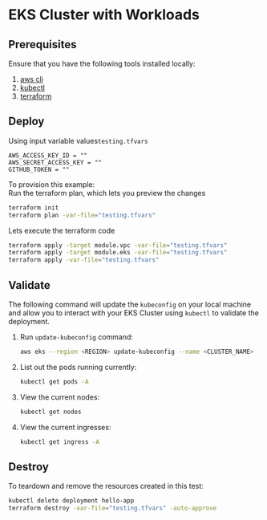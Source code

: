 # EKS Cluster with Workloads

## Prerequisites

Ensure that you have the following tools installed locally:

1. [aws cli](https://docs.aws.amazon.com/cli/latest/userguide/install-cliv2.html)
2. [kubectl](https://Kubernetes.io/docs/tasks/tools/)
3. [terraform](https://learn.hashicorp.com/tutorials/terraform/install-cli)

## Deploy

Using input variable values`testing.tfvars`
```
AWS_ACCESS_KEY_ID = ""
AWS_SECRET_ACCESS_KEY = ""
GITHUB_TOKEN = ""
```

To provision this example:  
Run the terraform plan, which lets you preview the changes
```sh
terraform init
terraform plan -var-file="testing.tfvars"
```

Lets execute the terraform code
```sh
terraform apply -target module.vpc -var-file="testing.tfvars"
terraform apply -target module.eks -var-file="testing.tfvars"
terraform apply -var-file="testing.tfvars"
```

## Validate

The following command will update the `kubeconfig` on your local machine and allow you to interact with your EKS Cluster using `kubectl` to validate the deployment.

1. Run `update-kubeconfig` command:

    ```sh
    aws eks --region <REGION> update-kubeconfig --name <CLUSTER_NAME>
    ```

2. List out the pods running currently:
    ```sh
    kubectl get pods -A
    ```

3. View the current nodes:
    ```sh
    kubectl get nodes
    ```

4. View the current ingresses:
    ```sh
    kubectl get ingress -A
    ```

## Destroy

To teardown and remove the resources created in this test:

```sh
kubectl delete deployment hello-app
terraform destroy -var-file="testing.tfvars" -auto-approve
```